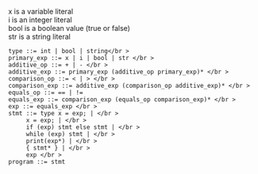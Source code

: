x is a variable literal </br >
i is an integer literal </br >
bool is a boolean value (true or false) </br >
str is a string literal </br >

```
type ::= int | bool | string</br >
primary_exp ::= x | i | bool | str </br >
additive_op ::= + | - </br >
additive_exp ::= primary_exp (additive_op primary_exp)* </br >
comparison_op ::= < | > </br >
comparison_exp ::= additive_exp (comparison_op additive_exp)* </br >
equals_op ::= == | !=
equals_exp ::= comparison_exp (equals_op comparison_exp)* </br >
exp ::= equals_exp </br >
stmt ::= type x = exp; | </br >
	 x = exp; | </br >
	 if (exp) stmt else stmt | </br >
	 while (exp) stmt | </br >
	 print(exp*) | </br >
	 { stmt* } | </br >
	 exp </br >
program ::= stmt
```